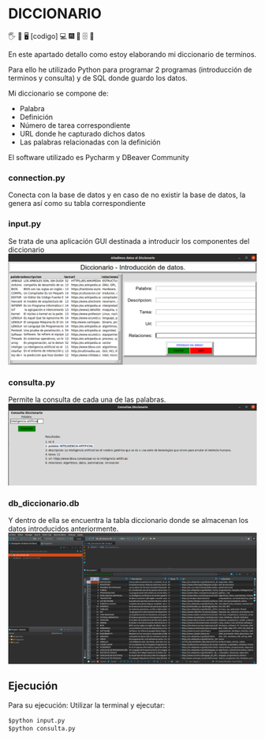# DICCIONARIO

🖐️ 👷 🖥️ [codigo] 💻 🎆 📁 🗄️ 📂

En este apartado detallo como estoy elaborando mi diccionario de terminos.

Para ello he utilizado Python para programar 2 programas (introducción de terminos y consulta) y de SQL donde guardo 
los datos.

Mi diccionario se compone de:
* Palabra
* Definición
* Número de tarea correspondiente
* URL donde he capturado dichos datos
* Las palabras relacionadas con la definición

El software utilizado es Pycharm y DBeaver Community

### connection.py 
Conecta con la base de datos y en caso de no existir la base de datos, la genera así como su tabla correspondiente

### input.py
Se trata de una aplicación GUI destinada a introducir los componentes del diccionario
![](input.png)

### consulta.py
Permite la consulta de cada una de las palabras.
![](consulta.png)

### db_diccionario.db
Y dentro de ella se encuentra la tabla diccionario donde se almacenan los datos introducidos anteriormente.
![](db.png)

## Ejecución

Para su ejecución:
Utilizar la terminal y ejecutar:  

    $python input.py 
    $python consulta.py

